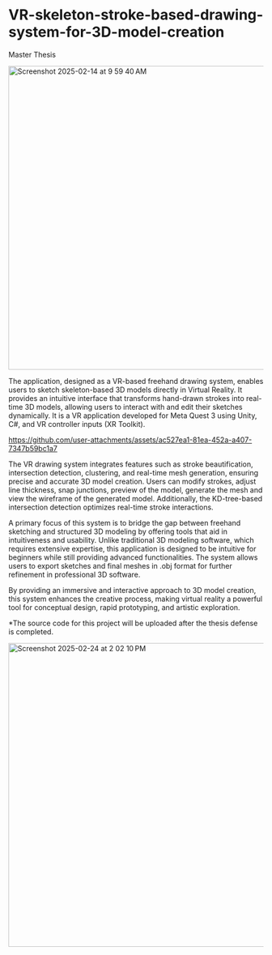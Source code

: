 # VR-skeleton-stroke-based-drawing-system-for-3D-model-creation

Master Thesis

<img width="600" alt="Screenshot 2025-02-14 at 9 59 40 AM" src="https://github.com/user-attachments/assets/5ee9c304-6cf4-4996-ab60-ed8f6f5fef61" />

The application, designed as a VR-based freehand drawing system, enables users to sketch skeleton-based 3D models directly in Virtual Reality. It provides an intuitive interface that transforms hand-drawn strokes into real-time 3D models, allowing users to interact with and edit their sketches dynamically. It is a VR application developed for Meta Quest 3 using Unity, C#, and VR controller inputs (XR Toolkit).



https://github.com/user-attachments/assets/ac527ea1-81ea-452a-a407-7347b59bc1a7



The VR drawing system integrates features such as stroke beautification, intersection detection, clustering, and real-time mesh generation, ensuring precise and accurate 3D model creation. Users can modify strokes, adjust line thickness, snap junctions, preview of the model, generate the mesh and view the wireframe of the generated model. Additionally, the KD-tree-based intersection detection optimizes real-time stroke interactions.

A primary focus of this system is to bridge the gap between freehand sketching and structured 3D modeling by offering tools that aid in intuitiveness and usability. Unlike traditional 3D modeling software, which requires extensive expertise, this application is designed to be intuitive for beginners while still providing advanced functionalities. The system allows users to export sketches and final meshes in .obj format for further refinement in professional 3D software.

By providing an immersive and interactive approach to 3D model creation, this system enhances the creative process, making virtual reality a powerful tool for conceptual design, rapid prototyping, and artistic exploration.

*The source code for this project will be uploaded after the thesis defense is completed.

<img height="600" alt="Screenshot 2025-02-24 at 2 02 10 PM" src="https://github.com/user-attachments/assets/72acc349-64be-4fac-b8cb-e1742ac51c62" />
